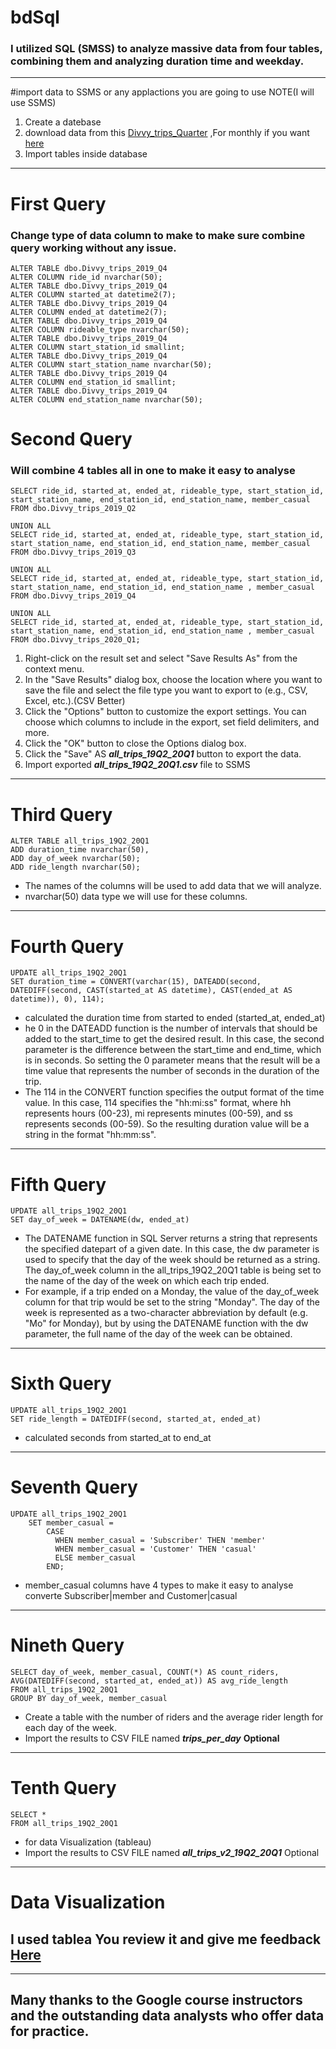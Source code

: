 # bdSql
### I utilized SQL (SMSS) to analyze massive data from four tables, combining them and analyzing duration time and weekday.
---
#import data to SSMS or any applactions you are going to use NOTE(I will use SSMS)
1. Create a datebase 
2. download data from this [Divvy_trips_Quarter](https://www.kaggle.com/datasets/malhaddi/divvy-trips) ,For monthly if you want [here](https://divvy-tripdata.s3.amazonaws.com/index.html)
3. Import tables inside database 
---
# First Query
### Change type of data column to make to make sure combine query working without any issue.

```
ALTER TABLE dbo.Divvy_trips_2019_Q4
ALTER COLUMN ride_id nvarchar(50);
ALTER TABLE dbo.Divvy_trips_2019_Q4
ALTER COLUMN started_at datetime2(7);
ALTER TABLE dbo.Divvy_trips_2019_Q4
ALTER COLUMN ended_at datetime2(7);
ALTER TABLE dbo.Divvy_trips_2019_Q4
ALTER COLUMN rideable_type nvarchar(50);
ALTER TABLE dbo.Divvy_trips_2019_Q4
ALTER COLUMN start_station_id smallint;
ALTER TABLE dbo.Divvy_trips_2019_Q4
ALTER COLUMN start_station_name nvarchar(50);
ALTER TABLE dbo.Divvy_trips_2019_Q4
ALTER COLUMN end_station_id smallint;
ALTER TABLE dbo.Divvy_trips_2019_Q4
ALTER COLUMN end_station_name nvarchar(50);
```
# Second Query 
### Will combine 4 tables all in one to make it easy to analyse

```
SELECT ride_id, started_at, ended_at, rideable_type, start_station_id, start_station_name, end_station_id, end_station_name, member_casual
FROM dbo.Divvy_trips_2019_Q2

UNION ALL
SELECT ride_id, started_at, ended_at, rideable_type, start_station_id, start_station_name, end_station_id, end_station_name, member_casual
FROM dbo.Divvy_trips_2019_Q3

UNION ALL
SELECT ride_id, started_at, ended_at, rideable_type, start_station_id, start_station_name, end_station_id, end_station_name , member_casual
FROM dbo.Divvy_trips_2019_Q4

UNION ALL
SELECT ride_id, started_at, ended_at, rideable_type, start_station_id, start_station_name, end_station_id, end_station_name , member_casual
FROM dbo.Divvy_trips_2020_Q1;
```
1. Right-click on the result set and select "Save Results As" from the context menu.
2. In the "Save Results" dialog box, choose the location where you want to save the file and select the file type you want to export to (e.g., CSV, Excel, etc.).(CSV Better)
3. Click the "Options" button to customize the export settings. You can choose which columns to include in the export, set field delimiters, and more.
4. Click the "OK" button to close the Options dialog box.
5. Click the "Save" AS ***all_trips_19Q2_20Q1*** button to export the data.
6. Import exported ***all_trips_19Q2_20Q1.csv***  file to SSMS 
---

# Third Query
```
ALTER TABLE all_trips_19Q2_20Q1
ADD duration_time nvarchar(50),
ADD day_of_week nvarchar(50);
ADD ride_length nvarchar(50);
```
- The names of the columns will be used to add data that we will analyze.
- nvarchar(50) data type we will use for these columns.
---

# Fourth Query
```
UPDATE all_trips_19Q2_20Q1
SET duration_time = CONVERT(varchar(15), DATEADD(second, DATEDIFF(second, CAST(started_at AS datetime), CAST(ended_at AS datetime)), 0), 114);
```
- calculated the duration time from started to ended (started_at, ended_at)
- he 0 in the DATEADD function is the number of intervals that should be added to the start_time to get the desired result. In this case, the second parameter is the difference between the start_time and end_time, which is in seconds. So setting the 0 parameter means that the result will be a time value that represents the number of seconds in the duration of the trip.
- The 114 in the CONVERT function specifies the output format of the time value. In this case, 114 specifies the "hh:mi:ss" format, where hh represents hours (00-23), mi represents minutes (00-59), and ss represents seconds (00-59). So the resulting duration value will be a string in the format "hh:mm:ss".
---

# Fifth Query
```
UPDATE all_trips_19Q2_20Q1
SET day_of_week = DATENAME(dw, ended_at)
```
- The DATENAME function in SQL Server returns a string that represents the specified datepart of a given date. In this case, the dw parameter is used to specify that the day of the week should be returned as a string. The day_of_week column in the all_trips_19Q2_20Q1 table is being set to the name of the day of the week on which each trip ended.
- For example, if a trip ended on a Monday, the value of the day_of_week column for that trip would be set to the string "Monday". The day of the week is represented as a two-character abbreviation by default (e.g. "Mo" for Monday), but by using the DATENAME function with the dw parameter, the full name of the day of the week can be obtained.
---

# Sixth Query
```
UPDATE all_trips_19Q2_20Q1
SET ride_length = DATEDIFF(second, started_at, ended_at)
````
- calculated seconds from started_at to end_at
---

# Seventh Query
```
UPDATE all_trips_19Q2_20Q1
	SET member_casual =
		CASE
		  WHEN member_casual = 'Subscriber' THEN 'member'
		  WHEN member_casual = 'Customer' THEN 'casual'
		  ELSE member_casual
		END;
```
- member_casual columns have 4 types to make it easy to analyse converte Subscriber|member and Customer|casual
---

# Nineth Query
```
SELECT day_of_week, member_casual, COUNT(*) AS count_riders, AVG(DATEDIFF(second, started_at, ended_at)) AS avg_ride_length
FROM all_trips_19Q2_20Q1
GROUP BY day_of_week, member_casual
```
- Create a table with the number of riders and the average rider length for each day of the week.
- Import the results to CSV FILE named ***trips_per_day*** **Optional**

---
# Tenth Query
```
SELECT *
FROM all_trips_19Q2_20Q1
```
- for data Visualization (tableau)
- Import the results to CSV FILE named ***all_trips_v2_19Q2_20Q1*** Optional
---
# Data Visualization 
## I used tablea You review it and give me feedback [Here](https://public.tableau.com/views/CaseStudyCyclisticBikersServices/Dashboard1?:language=en-US&publish=yes&:display_count=n&:origin=viz_share_link)
---
## Many thanks to the Google course instructors and the outstanding data analysts who offer data for practice.
